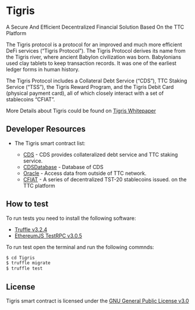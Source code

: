 # Tigris

A Secure And Efficient Decentralized Financial Solution Based On the TTC Platform

The Tigris protocol is a protocol for an improved and much more efficient DeFi services (“Tigris Protocol”). The Tigris Protocol derives its name from the Tigris river, where ancient Babylon civilization was born. Babylonians used clay tablets to keep transaction records. It was one of the earliest ledger forms in human history.

The Tigris Protocol includes a Collateral Debt Service (“CDS”), TTC Staking Service (“TSS”), the Tigris Reward Program, and the Tigris Debit Card (physical payment card), all of which closely interact with a set of stablecoins “CFIAT”.

More Details about Tigris could be found on [Tigris Whitepaper](https://ttceco.github.io/Tigris_Whitepaper_EN.pdf)

## Developer Resources

* The Tigris smart contract list:

  * [CDS](https://github.com/TTCECO/Tigris/blob/master/contracts/CDS.sol) - CDS provides collateralized debt service and TTC staking service. 
  * [CDSDatabase](https://github.com/TTCECO/Tigris/blob/master/contracts/CDSDatabase.sol) - Database of CDS
  * [Oracle](https://github.com/TTCECO/Tigris/blob/master/contracts/Oracle.sol) - Access data from outside of TTC network. 
  * [CFIAT](https://github.com/TTCECO/Tigris/blob/master/contracts/CFIAT.sol) - A series of decentralized TST-20 stablecoins issued.
on the TTC platform 

## How to test

To run tests you need to install the following software:

- [Truffle v3.2.4](https://github.com/trufflesuite/truffle-core)
- [EthereumJS TestRPC v3.0.5](https://github.com/ethereumjs/testrpc)

To run test open the terminal and run the following commnds:

```sh
$ cd Tigris
$ truffle migrate
$ truffle test 

```

## License

Tigris smart contract is licensed under the [GNU General Public License v3.0](https://github.com/TTCECO/Tigris/blob/master/LICENSE)
